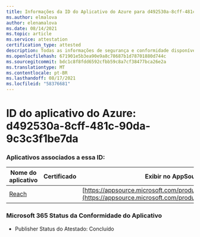 ```yaml
---
title: Informações da ID do Aplicativo do Azure para d492530a-8cff-481c-90da-9c3c3f1be7da
ms.author: elmalova
author: elenamalova
ms.date: 08/14/2021
ms.topic: article
ms.service: attestation
certification_type: attested
description: Todas as informações de segurança e conformidade disponíveis para d492530a-8cff-481c-90da-9c3c3f1be7da.
ms.openlocfilehash: 671901e5b3ea90e9a8c78687b1d78701880d744c
ms.sourcegitcommit: bdc1c8f8fdd6592cfbb59c8a7cf38477bca26e2a
ms.translationtype: MT
ms.contentlocale: pt-BR
ms.lasthandoff: 08/17/2021
ms.locfileid: "58376681"
---
```

# <a name="azure-app-id-d492530a-8cff-481c-90da-9c3c3f1be7da"></a>ID do aplicativo do Azure: d492530a-8cff-481c-90da-9c3c3f1be7da


### <a name="apps-associated-with-this-id"></a>Aplicativos associados a essa ID:
| **Nome do aplicativo** | **Certificado** | **Exibir no AppSource** |
|--------------|---------------|-----------------------|
| [Reach](https://docs.microsoft.com/microsoft-365-app-certification/forward/WA200002045) |  | [https://appsource.microsoft.com/product/office/WA200002045](https://appsource.microsoft.com/product/office/WA200002045) |

### <a name="microsoft-365-app-compliance-status"></a>Microsoft 365 Status da Conformidade do Aplicativo
- Publisher Status do Atestado: Concluído
